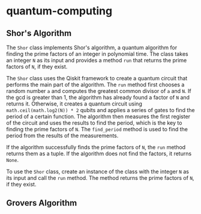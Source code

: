 # quantum-computing

## Shor's Algorithm
The `Shor` class implements Shor's algorithm, a quantum algorithm for finding the prime factors of an integer in polynomial time. The class takes an integer `N` as its input and provides a method `run` that returns the prime factors of `N`, if they exist.

The `Shor` class uses the Qiskit framework to create a quantum circuit that performs the main part of the algorithm. The `run` method first chooses a random number `a` and computes the greatest common divisor of `a` and `N`. If the gcd is greater than 1, the algorithm has already found a factor of `N` and returns it. Otherwise, it creates a quantum circuit using `math.ceil(math.log2(N)) * 2` qubits and applies a series of gates to find the period of a certain function. The algorithm then measures the first register of the circuit and uses the results to find the period, which is the key to finding the prime factors of `N`. The `find_period` method is used to find the period from the results of the measurements.

If the algorithm successfully finds the prime factors of `N`, the `run` method returns them as a tuple. If the algorithm does not find the factors, it returns `None`.

To use the `Shor` class, create an instance of the class with the integer `N` as its input and call the `run` method. The method returns the prime factors of `N`, if they exist.
## Grovers Algorithm


